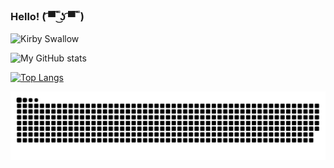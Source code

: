 ### Hello! ( ͡▀̿ ̿ ͜ʖ ͡▀̿ ̿ )


![Kirby Swallow](https://user-images.githubusercontent.com/86033049/215239284-918a8a50-c3ff-4c6b-b267-5d75da3b7559.gif)


![My GitHub stats](https://github-readme-stats-git-masterrstaa-rickstaa.vercel.app/api?username=ZaRamen&count_private=true&theme=dark)

[![Top Langs](https://github-readme-stats-git-masterrstaa-rickstaa.vercel.app/api/top-langs/?username=ZaRamen&layout=compact&theme=dark)](https://github.com/ZaRamen/github-readme-stats)

![snake gif](https://github.com/ZaRamen/ZaRamen/blob/output/github-contribution-grid-snake.svg)



<!--
**ZaRamen/ZaRamen** is a ✨ _special_ ✨ repository because its `README.md` (this file) appears on your GitHub profile.
Here are some ideas to get you started:
-->
